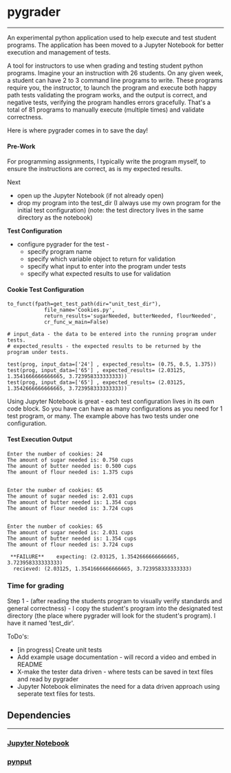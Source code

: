 # pygrader
---
An experimental python application used to help execute and test student programs.
The application has been moved to a Jupyter Notebook for better execution and management of tests. 

A tool for instructors to use when grading and testing student python programs. Imagine your an instruction with 26 students. On any given week, a student can have 2 to 3 command line programs to write. These programs require you, the instructor, to launch the program and execute both happy path tests validating the program works, and the output is correct, and negative tests, verifying the program handles errors gracefully. That's a total of 81 programs to manually execute (multiple times) and validate correctness. 

Here is where pygrader comes in to save the day!

#### Pre-Work
For programming assignments, I typically write the program myself, to ensure the instructions are correct, as is my expected results. 

Next
* open up the Jupyter Notebook (if not already open) 
* drop my program into the test_dir (I always use my own program for the initial test configuration)
(note: the test directory lives in the same directory as the notebook)

**Test Configuration**
* configure pygrader for the test - 
  * specify program name
  * specify which variable object to return for validation
  * specify what input to enter into the program under tests
  * specify what expected results to use for validation
  
#### Cookie Test Configuration
```
to_funct(fpath=get_test_path(dir="unit_test_dir"),
            file_name='Cookies.py',
            return_results='sugarNeeded, butterNeeded, flourNeeded',
            cr_func_w_main=False)

# input_data - the data to be entered into the running program under tests. 
# expected_results - the expected results to be returned by the program under tests. 

test(prog, input_data=['24'] , expected_results= (0.75, 0.5, 1.375))
test(prog, input_data=['65'] , expected_results= (2.03125, 1.3541666666666665, 3.723958333333333))
test(prog, input_data=['65'] , expected_results= (2.03125, 1.3542666666666665, 3.723958333333333))
```

Using Jupyter Notebook is great - each test configuration lives in its own code block. So you have can have as many configurations as you need for 1 test program, or many. The example above has two tests under one configuration. 

#### Test Execution Output
```
Enter the number of cookies: 24
The amount of sugar needed is: 0.750 cups
The amount of butter needed is: 0.500 cups
The amount of flour needed is: 1.375 cups


Enter the number of cookies: 65
The amount of sugar needed is: 2.031 cups
The amount of butter needed is: 1.354 cups
The amount of flour needed is: 3.724 cups


Enter the number of cookies: 65
The amount of sugar needed is: 2.031 cups
The amount of butter needed is: 1.354 cups
The amount of flour needed is: 3.724 cups

 **FAILURE** 	expecting: (2.03125, 1.3542666666666665, 3.723958333333333)
  recieved: (2.03125, 1.3541666666666665, 3.723958333333333)
 ```

### Time for grading

Step 1 - (after reading the students program to visually verify standards and general correctness) - I copy the student's program into the designated test directory (the place where pygrader will look for the student's program). I have it named 'test_dir'.


ToDo's: 
* [in progress] Create unit tests
* Add example usage documentation - will record a video and embed in README
* X-make the tester data driven - where tests can be saved in text files and read by pygrader
* Jupyter Notebook eliminates the need for a data driven approach using seperate text files for tests.

## Dependencies
---
### [Jupyter Notebook](https://jupyter.org/)

### [pynput](https://pynput.readthedocs.io/en/latest/#)

